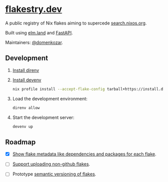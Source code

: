 # [flakestry.dev](https://flakestry.dev)

A public registry of Nix flakes aiming to supercede [search.nixos.org](https://search.nixos.org/flakes).

Built using [elm.land](https://elm.land/) and [FastAPI](https://fastapi.tiangolo.com/).

Maintainers: [@domenkozar](https://github.com/domenkozar).

## Development

1. [Install direnv](https://direnv.net/docs/installation.html)

2. [Install devenv](https://devenv.sh/getting-started/)

   ```bash
   nix profile install --accept-flake-config tarball+https://install.devenv.sh/latest
   ```

3. Load the development environment:

   ```bash
   direnv allow
   ```

4. Start the development server:

   ```bash
   devenv up
   ```

## Roadmap

- [x] [Show flake metadata like dependencies and packages for each flake](https://github.com/flakestry/flakestry.dev/issues/2).

- [ ] [Support uploading non-github flakes](https://github.com/flakestry/flakestry.dev/issues/1).

- [ ] Prototype [semantic versioning of flakes](https://github.com/NixOS/rfcs/pull/144).
